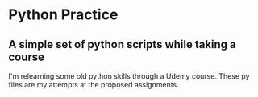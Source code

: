 # Python Practice

## A simple set of python scripts while taking a course

I'm relearning some old python skills through a Udemy course. These py files are my attempts at the proposed assignments.
